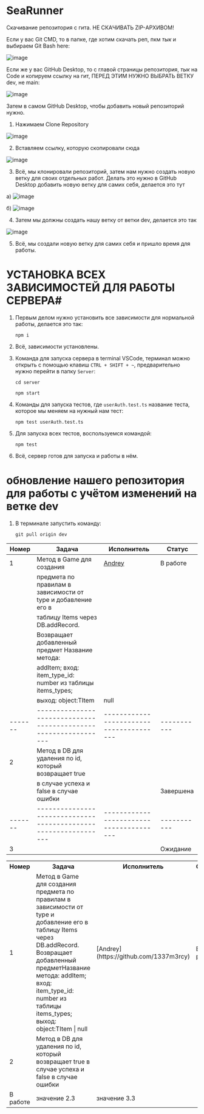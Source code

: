# SeaRunner

Скачивание репозитория с гита. НЕ СКАЧИВАТЬ ZIP-АРХИВОМ!

Если у вас Git CMD, то в папке, где хотим скачать реп, пкм *тык* и выбираем Git Bash here:

  ![image](https://github.com/astar1ka/Sea-Runner-Server/assets/90634514/fcfb4f7a-e168-450c-af2e-dcbd9964ec99)

Если же у вас GitHub Desktop, то с главой страницы репозитория, *тык* на Code и копируем ссылку на гит, ПЕРЕД ЭТИМ НУЖНО ВЫБРАТЬ ВЕТКУ dev, не main:

  ![image](https://github.com/astar1ka/Sea-Runner-Server/assets/90634514/11ad3e3c-7002-45f2-90fb-995aa5aeb0b7)

Затем в самом GitHub Desktop, чтобы добавить новый репозиторий нужно.

1. Нажимаем Clone Repository

  ![image](https://github.com/astar1ka/Sea-Runner-Server/assets/90634514/4a3bfedb-4fc0-495d-9483-78d9bf562038)
  
2. Вставляем ссылку, которую скопировали сюда

  ![image](https://github.com/astar1ka/Sea-Runner-Server/assets/90634514/5cc3673e-c694-4b8e-99c9-a932f9a41976)

3. Всё, мы клонировали репозиторий, затем нам нужно создать новую ветку для своих отдельных работ. Делать это нужно в GitHub Desktop добавить новую ветку для самих себя, делается это тут

  а) ![image](https://github.com/astar1ka/Sea-Runner-Server/assets/90634514/1d890327-8dba-4aa9-bed9-49027babce3e)

  б) ![image](https://github.com/astar1ka/Sea-Runner-Server/assets/90634514/085bad91-6809-447f-ba99-a351127b8646)

4. Затем мы должны создать нашу ветку от ветки dev, делается это так
  
  ![image](https://github.com/astar1ka/Sea-Runner-Server/assets/90634514/5101f803-c96f-4448-8a0b-3a673fd33eaf)

 5. Всё, мы создали новую ветку для самих себя и пришло время для работы.


# УСТАНОВКА ВСЕХ ЗАВИСИМОСТЕЙ ДЛЯ РАБОТЫ СЕРВЕРА#

1. Первым делом нужно установить все зависимости для нормальной работы, делается это так:

    ```console
    npm i
    ```

2. Всё, зависимости установлены. 

3. Команда для запуска сервера в terminal VSCode, терминал можно открыть с помощью клавиш `CTRL + SHIFT + ~`, предварительно нужно перейти в папку `Server`:

    ```console
    cd server
    ```

    ```console
    npm start
    ```

4. Команды для запуска тестов, где `userAuth.test.ts` название теста, которое мы меняем на нужный нам тест:

    ```console
    npm test userAuth.test.ts
    ```

5. Для запуска всех тестов, воспользуемся командой:

    ```console
    npm test
    ```

6. Всё, сервер готов для запуска и работы в нём.


# обновление нашего репозитория для работы с учётом изменений на ветке dev #

1. В терминале запустить команду:
    
    ```console
    git pull origin dev
    ```


| Номер | Задача                                                        | Исполнитель                           | Статус    |
|-------|---------------------------------------------------------------|---------------------------------------|-----------|
| 1     |  Метод в Game для создания                                    | [Andrey](https://github.com/1337m3rcy)| В работе  |
|       |  предмета по правилам в зависимости от type и добавление его в|                                       |           |
|       |  таблицу Items через DB.addRecord.                            |                                       |           |
|       |  Возвращает добавленный предмет Название метода:              |                                       |           |
|       |  addItem; вход: item_type_id: number из таблицы items_types;  |                                       |           |
|       |  выход: object:TItem | null                                   |                                       |           |
|-------|---------------------------------------------------------------|---------------------------------------|-----------|
| 2     | Метод в DB для удаления по id, который возвращает true        |                                       |           |
|       | в случае успеха и false в случае ошибки                       |                                       | Завершена |
|-------|---------------------------------------------------------------|---------------------------------------|-----------|
| 3     |                                                               |                                       | Ожидание  |

<table>
    <tr>
        <th>Номер</th>
        <th>Задача</th>
        <th>Исполнитель</th>
        <th>Статус</th>
    </tr>
    <tr>
        <td>1</td>
        <td>Метод в Game для создания предмета по правилам в зависимости от type и добавление его в таблицу Items через DB.addRecord. Возвращает добавленный предметНазвание метода: addItem; вход: item_type_id: number из таблицы items_types; выход: object:TItem | null</td>
        <td>[Andrey](https://github.com/1337m3rcy)</td>
        <td>В работе</td>
    </tr>
    <tr>
        <td>2</td>
        <td>Метод в DB для удаления по id, который возвращает true в случае успеха и false в случае ошибки</td>
        <td></td>
    </tr>
    <tr>
        <td>В работе</td>
        <td>значение 2.3</td>
        <td>значение 3.3</td>
    </tr>
</table>